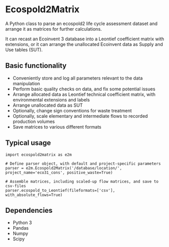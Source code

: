 Ecospold2Matrix
===============

A Python class to parse an ecospold2 life cycle assessment dataset and arrange it as matrices for further calculations.

It can recast an Ecoinvent 3 database into a Leontief coefficient matrix with extensions, or it can arrange the unallocated Ecoinvent data as Supply and Use tables (SUT).


Basic functionality
-------------------

- Conveniently store and log all parameters relevant to the data manipulation
- Perform basic quality checks on data, and fix some potential issues
- Arrange allocated data as Leontief technical coefficient matrix, with environmental extensions and labels
- Arrange unallocated data as SUT
- Optionally, change sign conventions for waste treatment
- Optionally, scale elementary and intermediate flows to recorded production volumes
- Save matrices to various different formats



Typical usage
-------------
	import ecospold2matrix as e2m

	# Define parser object, with default and project-specific parameters
	parser = e2m.Ecospold2Matrix('/database/location/', project_name='eco31_cons', positive_waste=True)

	# Assemble matrices, including scaled-up flow matrices, and save to csv-files
	parser.ecospold_to_Leontief(fileformats=['csv'], with_absolute_flows=True)



Dependencies
------------

- Python 3
- Pandas
- Numpy
- Scipy
